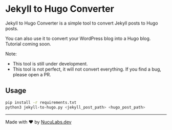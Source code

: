 # Jekyll to Hugo Converter

Jekyll to Hugo Converter is a simple tool to convert Jekyll posts to Hugo posts.

You can also use it to convert your WordPress blog into a Hugo blog. Tutorial coming soon.

Note:
- This tool is still under development.
- This tool is not perfect, it will not convert everything. If you find a bug, please open a PR.

## Usage

```bash
pip install -r requirements.txt
python3 jekyll-to-hugo.py <jekyll_post_path> <hugo_post_path>
```

---
Made with ❤️ by [NucuLabs.dev](https://nuculabs.dev)